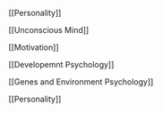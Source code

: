 [[Personality]]

[[Unconscious Mind]]

[[Motivation]]

[[Developemnt Psychology]]

[[Genes and Environment Psychology]]

[[Personality]]

